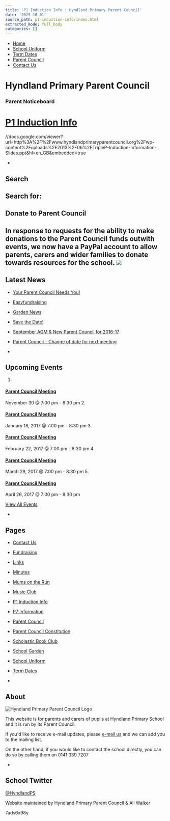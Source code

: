 ```yaml
---
title: 'P1 Induction Info : Hyndland Primary Parent Council'
date: '2025-10-01'
source_path: p1-induction-info/index.html
extracted_mode: full_body
categories: []
---
```

- [Home](http://www.hyndlandprimaryparentcouncil.org)
- [School Uniform](school-uniform/)
- [Term Dates](term-dates/)
- [Parent Council](parent-council/)
- [Contact Us](contact-us/)

# Hyndland Primary Parent Council

### Parent Noticeboard

# [P1 Induction Info](p1-induction-info/)
//docs.google.com/viewer?url=http%3A%2F%2Fwww.hyndlandprimaryparentcouncil.org%2Fwp-content%2Fuploads%2F2013%2F06%2FTripleP-Induction-Information-Slides.ppt&hl=en_GB&embedded=true

- 
## Search

Search for:
- 
## Donate to Parent Council

In response to requests for the ability to make donations to the Parent Council funds outwith events, we now have a PayPal account to allow parents, carers and wider families to donate towards resources for the school. [![](https://www.paypalobjects.com/en_US/i/btn/x-click-butcc-donate.gif)](https://www.paypal.com/cgi-bin/webscr?cmd=_s-xclick&hosted_button_id=BW7E8PDGXH45Y)
- 
## Latest News

- [Your Parent Council Needs You!](/news/your-parent-council-needs-you-4/)
- [Easyfundraising](/news/easyfundraising-2/)
- [Garden News](/news/garden-news-2/)
- [Save the Date!](/news/save-the-date/)
- [September AGM & New Parent Council for 2016-17](/news/september-agm-new-parent-council-for-2016-17/)
- [Parent Council – Change of date for next meeting](/news/parent-council-change-of-date-for-next-meeting/)

- 
## Upcoming Events

1. 
#### [Parent Council Meeting](event/parent-council-meeting-7/)

November 30 @ 7:00 pm - 8:30 pm
2. 
#### [Parent Council Meeting](event/parent-council-meeting-8/)

January 18, 2017 @ 7:00 pm - 8:30 pm
3. 
#### [Parent Council Meeting](event/parent-council-meeting-9/)

February 22, 2017 @ 7:00 pm - 8:30 pm
4. 
#### [Parent Council Meeting](event/parent-council-meeting-10/)

March 29, 2017 @ 7:00 pm - 8:30 pm
5. 
#### [Parent Council Meeting](event/parent-council-meeting-11/)

April 26, 2017 @ 7:00 pm - 8:30 pm

[View All Events](events/)

- 
## Pages

- [Contact Us](contact-us/)
- [Fundraising](fundraising/)
- [Links](links/)
- [Minutes](minutes-archive/)
- [Mums on the Run](mums-on-the-run/)
- [Music Club](music-club/)
- [P1 Induction Info](p1-induction-info/)
- [P7 Information](p7-information/)
- [Parent Council](parent-council/)
- [Parent Council Constitution](parent-council-constitution/)
- [Scholastic Book Club](scholastic-book-club/)
- [School Garden](school-garden/)
- [School Uniform](school-uniform/)
- [Term Dates](term-dates/)

- 
## About

 ![Hyndland Primary Parent Council Logo](/assets/images/2012/02/logo.gif)

This website is for parents and carers of pupils at Hyndland Primary School and it is run by its Parent Council.

If you'd like to receive e-mail updates, please [e-mail us](mailto:enquiries@hyndlandprimaryparentcouncil.org) and we can add you to the mailing list.

On the other hand, if you would like to contact the school directly, you can do so by calling them on 0141 339 7207

- 
## School Twitter
[@HyndlandPS](https://twitter.com/HyndlandPS)

Website maintained by Hyndland Primary Parent Council & Ali Walker

7ads6x98y
